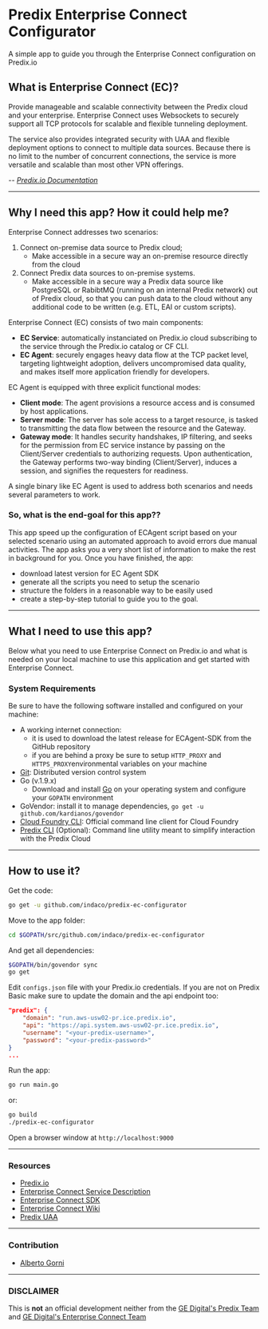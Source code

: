 # Predix Enterprise Connect Configurator

A simple app to guide you through the Enterprise Connect configuration on Predix.io

## What is Enterprise Connect (EC)?

Provide manageable and scalable connectivity between the Predix cloud and your enterprise.
Enterprise Connect uses Websockets to securely support all TCP protocols for scalable and flexible tunneling deployment.

The service also provides integrated security with UAA and flexible deployment options to connect to multiple data sources. Because there is no limit to the number of concurrent connections, the service is more versatile and scalable than most other VPN offerings.

-- <cite>[Predix.io Documentation](https://www.predix.io/services/service.html?id=2184)</cite>

- - -

## Why I need this app? How it could help me?

Enterprise Connect addresses two scenarios:

1. Connect on-premise data source to Predix cloud;
   - Make accessible in a secure way an on-premise resource directly from the cloud
2. Connect Predix data sources to on-premise systems.
   - Make accessible in a secure way a Predix data source like PostgreSQL or RabibtMQ (running on an internal Predix network) out of Predix cloud, so that you can push data to the cloud without any additional code to be written (e.g. ETL, EAI or custom scripts).

Enterprise Connect (EC) consists of two main components:

- **EC Service**: automatically instanciated on Predix.io cloud subscribing to the service through the Predix.io catalog or CF CLI.
- **EC Agent**: securely engages heavy data flow at the TCP packet level, targeting lightweight adoption, delivers uncompromised data quality, and makes itself more application friendly for developers.

EC Agent is equipped with three explicit functional modes:

- **Client mode**: The agent provisions a resource access and is consumed by host applications.
- **Server mode**: The server has sole access to a target resource, is tasked to transmitting the data flow between the resource and the Gateway.
- **Gateway mode**: It handles security handshakes, IP filtering, and seeks for the permission from EC service instance by passing on the Client/Server credentials to authorizing requests. Upon authentication, the Gateway performs two-way binding (Client/Server), induces a session, and signifies the requesters for readiness.

A single binary like EC Agent is used to address both scenarios and needs several parameters to work.

### So, what is the end-goal for this app??

This app speed up the configuration of ECAgent script based on your selected scenario using an automated approach to avoid errors due manual activities. The app asks you a very short list of information to make the rest in background for you. Once you have finished, the app:

- download latest version for EC Agent SDK
- generate all the scripts you need to setup the scenario
- structure the folders in a reasonable way to be easily used
- create a step-by-step tutorial to guide you to the goal.

- - -

## What I need to use this app?

Below what you need to use Enterprise Connect on Predix.io and what is needed on your local machine to use this application and get started with Enterprise Connect.

### System Requirements

Be sure to have the following software installed and configured on your machine:

- A working internet connection:
  - it is used to download the latest release for ECAgent-SDK from the GitHub repository
  - if you are behind a proxy be sure to setup `HTTP_PROXY` and `HTTPS_PROXY`environmental variables on your machine
- [Git](https://git-scm.com/): Distributed version control system
- Go (v.1.9.x)
  - Download and install [Go](https://golang.org/doc/install) on your operating system and configure your `GOPATH` environment
- GoVendor: install it to manage dependencies, `go get -u github.com/kardianos/govendor`
- [Cloud Foundry CLI](https://github.com/cloudfoundry/cli/releases): Official command line client for Cloud Foundry
- [Predix CLI](https://github.com/PredixDev/predix-cli) (Optional): Command line utility meant to simplify interaction with the Predix Cloud

- - -

## How to use it?

Get the code:

```sh
go get -u github.com/indaco/predix-ec-configurator
```

Move to the app folder:

```sh
cd $GOPATH/src/github.com/indaco/predix-ec-configurator
```

And get all dependencies:

```sh
$GOPATH/bin/govendor sync
go get
```

Edit `configs.json` file with your Predix.io credentials. If you are not on Predix Basic make sure to update the domain and the api endpoint too:

```json
"predix": {
    "domain": "run.aws-usw02-pr.ice.predix.io",
    "api": "https://api.system.aws-usw02-pr.ice.predix.io",
    "username": "<your-predix-username>",
    "password": "<your-predix-password>"
}
...
```

Run the app:

```sh
go run main.go
```

or:
```sh
go build
./predix-ec-configurator
```

Open a browser window at `http://localhost:9000`

- - -

### Resources

- [Predix.io](https://predix.io)
- [Enterprise Connect Service Description](https://www.predix.io/services/service.html?id=2184)
- [Enterprise Connect SDK](https://github.com/Enterprise-connect/ec-sdk)
- [Enterprise Connect Wiki](https://github.com/Enterprise-connect/ec-sdk/wiki)
- [Predix UAA]((https://www.predix.io/services/service.html?id=1172))

- - -

### Contribution

- [Alberto Gorni](https://github.com/gorniAbertoGeDigital)

- - -

### DISCLAIMER

This is **not** an official development neither from the [GE Digital's Predix Team](https://github.com/predixdev) and [GE Digital's Enterprise Connect Team](https://github.com/Enterprise-Connect)
